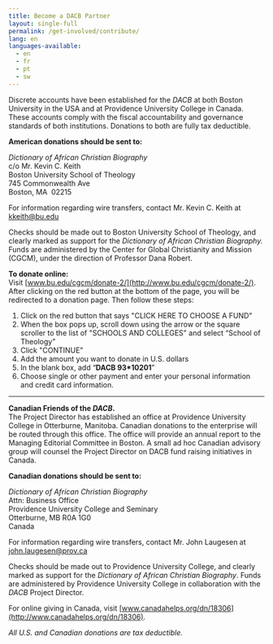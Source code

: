```yaml
---
title: Become a DACB Partner
layout: single-full
permalink: /get-involved/contribute/
lang: en
languages-available:                         
  - en
  - fr
  - pt
  - sw
---
```


Discrete accounts have been established for the _DACB_ at both Boston University in the USA and at Providence University College in Canada. These accounts comply with the fiscal accountability and governance standards of both institutions. Donations to both are fully tax deductible.  

**American donations should be sent to:**

_Dictionary of African Christian Biography_  
c/o Mr. Kevin C. Keith  
Boston University School of Theology  
745 Commonwealth Ave  
Boston, MA  02215

For information regarding wire transfers, contact Mr. Kevin C. Keith at [kkeith@bu.edu](mailto:kkeith@bu.edu)

Checks should be made out to Boston University School of Theology, and clearly marked as support for the _Dictionary of African Christian Biography._ Funds are administered by the Center for Global Christianity and Mission (CGCM), under the direction of Professor Dana Robert.  

**To donate online:**  
 Visit [www.bu.edu/cgcm/donate-2/](http://www.bu.edu/cgcm/donate-2/). After clicking on the red button at the bottom of the page, you will be redirected to a donation page. Then follow these steps:  

1) Click on the red button that says "CLICK HERE TO CHOOSE A FUND"  
2) When the box pops up, scroll down using the arrow or the square scroller to the list of "SCHOOLS AND COLLEGES" and select “School of Theology”  
3) Click "CONTINUE"  
4) Add the amount you want to donate in U.S. dollars  
5) In the blank box, add “**DACB 93*10201**”  
6) Choose single or other payment and enter your personal information and credit card information.  

***  

**Canadian Friends of the _DACB_.**  
The Project Director has established an office at Providence University College in Otterburne, Manitoba. Canadian donations to the enterprise will be routed through this office. The office will provide an annual report to the Managing Editorial Committee in Boston. A small ad hoc Canadian advisory group will counsel the Project Director on DACB fund raising initiatives in Canada.  

**Canadian donations should be sent to:**

_Dictionary of African Christian Biography_  
Attn: Business Office  
Providence University College and Seminary  
Otterburne, MB R0A 1G0  
Canada

For information regarding wire transfers, contact Mr. John Laugesen at [john.laugesen@prov.ca](mailto:john.laugesen@prov.ca)  

Checks should be made out to Providence University College, and clearly marked as support for the _Dictionary of African Christian Biography_. Funds are administered by Providence University College in collaboration with the _DACB_ Project Director.  

For online giving in Canada, visit [www.canadahelps.org/dn/18306](http://www.canadahelps.org/dn/18306).  

_All U.S. and Canadian donations are tax deductible._
